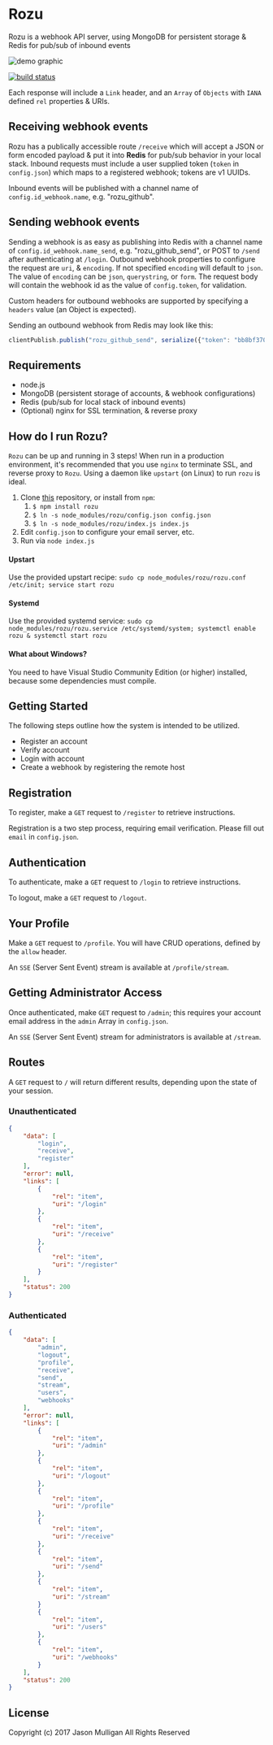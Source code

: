 # Rozu

Rozu is a webhook API server, using MongoDB for persistent storage & Redis for pub/sub of inbound events

![demo graphic](https://cldup.com/yCd_d6AL58.png "rozu demo")

[![build status](https://secure.travis-ci.org/avoidwork/rozu.svg)](http://travis-ci.org/avoidwork/rozu)

Each response will include a `Link` header, and an `Array` of `Objects` with `IANA` defined `rel` properties & URIs.

## Receiving webhook events
Rozu has a publically accessible route `/receive` which will accept a JSON or form encoded payload & put it into **Redis**
for pub/sub behavior in your local stack. Inbound requests must include a user supplied token (`token` in `config.json`)
which maps to a registered webhook; tokens are v1 UUIDs.

Inbound events will be published with a channel name of `config.id_webhook.name`, e.g. "rozu_github".

## Sending webhook events
Sending a webhook is as easy as publishing into Redis with a channel name of `config.id_webhook.name_send`,
e.g. "rozu_github_send", or POST to `/send` after authenticating at `/login`. Outbound webhook properties to configure
the request are `uri`, & `encoding`. If not specified `encoding` will default to `json`. The value of `encoding` can be
`json`, `querystring`, or `form`. The request body will contain the webhook id as the value of `config.token`, for
validation.

Custom headers for outbound webhooks are supported by specifying a `headers` value (an Object is expected).

Sending an outbound webhook from Redis may look like this:

```javascript
clientPublish.publish("rozu_github_send", serialize({"token": "bb8bf370-0a54-11e5-9c1d-9389475d0a28", "message": "Hello World!"}));
```

## Requirements
- node.js
- MongoDB (persistent storage of accounts, & webhook configurations)
- Redis (pub/sub for local stack of inbound events)
- (Optional) nginx for SSL termination, & reverse proxy

## How do I run Rozu?
`Rozu` can be up and running in 3 steps! When run in a production environment, it's recommended that you use `nginx`
to terminate SSL, and reverse proxy to `Rozu`. Using a daemon like `upstart` (on Linux) to run `rozu` is ideal.

1.  Clone [this](https://github.com/avoidwork/rozu) repository, or install from `npm`:
    1.  `$ npm install rozu`
    2.  `$ ln -s node_modules/rozu/config.json config.json`
    3.  `$ ln -s node_modules/rozu/index.js index.js`
2.  Edit `config.json` to configure your email server, etc.
3.  Run via `node index.js`

#### Upstart
Use the provided upstart recipe: `sudo cp node_modules/rozu/rozu.conf /etc/init; service start rozu`

#### Systemd
Use the provided systemd service: `sudo cp node_modules/rozu/rozu.service /etc/systemd/system; systemctl enable rozu & systemctl start rozu`

#### What about Windows?
You need to have Visual Studio Community Edition (or higher) installed, because some dependencies must compile.

## Getting Started
The following steps outline how the system is intended to be utilized.

- Register an account
- Verify account
- Login with account
- Create a webhook by registering the remote host


## Registration
To register, make a `GET` request to `/register` to retrieve instructions.

Registration is a two step process, requiring email verification. Please fill out `email` in `config.json`.

## Authentication
To authenticate, make a `GET` request to `/login` to retrieve instructions.

To logout, make a `GET` request to `/logout`.

## Your Profile
Make a `GET` request to `/profile`. You will have CRUD operations, defined by the `allow` header.

An `SSE` (Server Sent Event) stream is available at `/profile/stream`.

## Getting Administrator Access
Once authenticated, make `GET` request to `/admin`; this requires your account email address in the `admin` Array in `config.json`.

An `SSE` (Server Sent Event) stream for administrators is available at `/stream`.

## Routes
A `GET` request to `/` will return different results, depending upon the state of your session.

### Unauthenticated

```json
{
	"data": [
		"login",
		"receive",
		"register"
	],
	"error": null,
	"links": [
		{
			"rel": "item",
			"uri": "/login"
		},
		{
			"rel": "item",
			"uri": "/receive"
		},
		{
			"rel": "item",
			"uri": "/register"
		}
	],
	"status": 200
}
```

### Authenticated

```json
{
	"data": [
		"admin",
		"logout",
		"profile",
		"receive",
		"send",
		"stream",
		"users",
		"webhooks"
	],
	"error": null,
	"links": [
		{
			"rel": "item",
			"uri": "/admin"
		},
		{
			"rel": "item",
			"uri": "/logout"
		},
		{
			"rel": "item",
			"uri": "/profile"
		},
		{
			"rel": "item",
			"uri": "/receive"
		},
		{
			"rel": "item",
			"uri": "/send"
		},
		{
			"rel": "item",
			"uri": "/stream"
		}
		{
			"rel": "item",
			"uri": "/users"
		},
		{
			"rel": "item",
			"uri": "/webhooks"
		}
	],
	"status": 200
}
```

## License
Copyright (c) 2017 Jason Mulligan
All Rights Reserved
